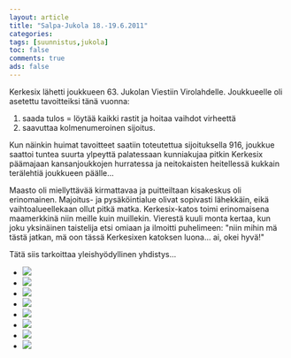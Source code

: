 ```yaml
--- 
layout: article 
title: "Salpa-Jukola 18.-19.6.2011" 
categories: 
tags: [suunnistus,jukola]
toc: false 
comments: true 
ads: false 
--- 
```


Kerkesix lähetti joukkueen 63. Jukolan Viestiin Virolahdelle.
Joukkueelle oli asetettu tavoitteiksi tänä vuonna:

1.  saada tulos = löytää kaikki rastit ja hoitaa vaihdot virheettä
2.  saavuttaa kolmenumeroinen sijoitus.

Kun näinkin huimat tavoitteet saatiin toteutettua sijoituksella 916,
joukkue saattoi tuntea suurta ylpeyttä palatessaan kunniakujaa pitkin
Kerkesix päämajaan kansanjoukkojen hurratessa ja neitokaisten
heitellessä kukkain terälehtiä joukkueen päälle...

Maasto oli miellyttävää kirmattavaa ja puitteiltaan kisakeskus oli
erinomainen. Majoitus- ja pysäköintialue olivat sopivasti lähekkäin,
eikä vaihtoalueellekaan ollut pitkä matka. Kerkesix-katos toimi
erinomaisena maamerkkinä niin meille kuin muillekin. Vierestä kuuli
monta kertaa, kun joku yksinäinen taistelija etsi omiaan ja ilmoitti
puhelimeen: "niin mihin mä tästä jatkan, mä oon tässä Kerkesixen
katoksen luona... ai, okei hyvä!"

Tätä siis tarkoittaa yleishyödyllinen yhdistys...

<div class="image-gallery">

-   [![](/Media/Default/ImageGalleries/jukola-2011/Thumbnails/367.JPG)](/Media/Default/ImageGalleries/jukola-2011/367.JPG)
-   [![](/Media/Default/ImageGalleries/jukola-2011/Thumbnails/375.JPG)](/Media/Default/ImageGalleries/jukola-2011/375.JPG)
-   [![](/Media/Default/ImageGalleries/jukola-2011/Thumbnails/385.JPG)](/Media/Default/ImageGalleries/jukola-2011/385.JPG)
-   [![](/Media/Default/ImageGalleries/jukola-2011/Thumbnails/389.JPG)](/Media/Default/ImageGalleries/jukola-2011/389.JPG)
-   [![](/Media/Default/ImageGalleries/jukola-2011/Thumbnails/390.JPG)](/Media/Default/ImageGalleries/jukola-2011/390.JPG)
-   [![](/Media/Default/ImageGalleries/jukola-2011/Thumbnails/394.JPG)](/Media/Default/ImageGalleries/jukola-2011/394.JPG)
-   [![](/Media/Default/ImageGalleries/jukola-2011/Thumbnails/397.JPG)](/Media/Default/ImageGalleries/jukola-2011/397.JPG)
-   [![](/Media/Default/ImageGalleries/jukola-2011/Thumbnails/399.JPG)](/Media/Default/ImageGalleries/jukola-2011/399.JPG)

</div>
